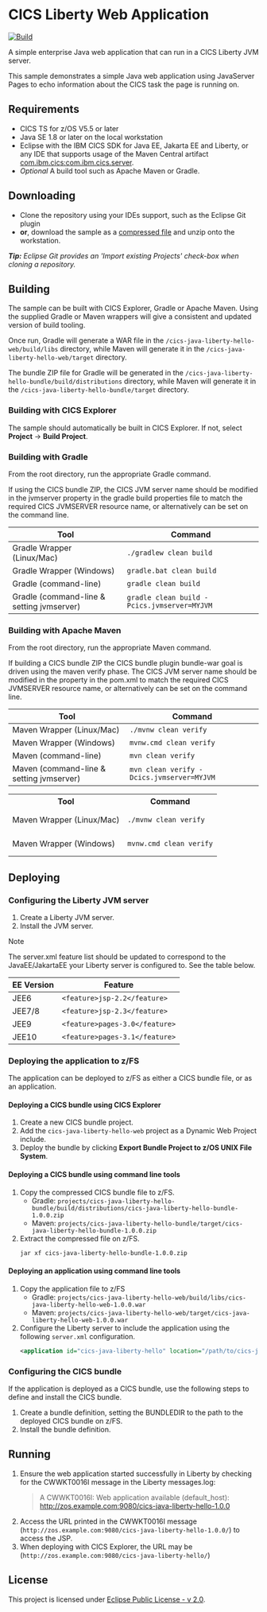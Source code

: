 # CICS Liberty Web Application
[![Build](https://github.com/cicsdev/cics-java-liberty-hello/actions/workflows/java.yaml/badge.svg?branch=cicsts%2Fv5.5)](https://github.com/cicsdev/cics-java-liberty-hello/actions/workflows/java.yaml)

A simple enterprise Java web application that can run in a CICS Liberty JVM server.

This sample demonstrates a simple Java web application using JavaServer Pages to echo information about the CICS task the page is running on.

## Requirements
* CICS TS for z/OS V5.5 or later
* Java SE 1.8 or later on the local workstation
* Eclipse with the IBM CICS SDK for Java EE, Jakarta EE and Liberty, or any IDE
  that supports usage of the Maven Central artifact
  [com.ibm.cics:com.ibm.cics.server](https://search.maven.org/artifact/com.ibm.cics/com.ibm.cics.server).
* _Optional_ A build tool such as Apache Maven or Gradle.

## Downloading
- Clone the repository using your IDEs support, such as the Eclipse Git plugin
- **or**, download the sample as a [compressed file](https://github.com/cicsdev/cics-java-template/archive/main.zip) and unzip onto the workstation.

_**Tip:** Eclipse Git provides an 'Import existing Projects' check-box when cloning a repository._

## Building
The sample can be built with CICS Explorer, Gradle or Apache Maven. Using the supplied Gradle or Maven wrappers will give a consistent and updated version of build tooling.

Once run, Gradle will generate a WAR file in the `/cics-java-liberty-hello-web/build/libs` directory, while Maven will generate it in the `/cics-java-liberty-hello-web/target` directory.

The bundle ZIP file for Gradle will be generated in the `/cics-java-liberty-hello-bundle/build/distributions` directory, while Maven will generate it in the `/cics-java-liberty-hello-bundle/target` directory.

### Building with CICS Explorer
The sample should automatically be built in CICS Explorer. If not, select **Project** &rarr; **Build Project**.

### Building with Gradle
From the root directory, run the appropriate Gradle command.

If using the CICS bundle ZIP, the CICS JVM server name should be modified in the jvmserver property in the gradle build properties file to match the required CICS JVMSERVER resource name, or alternatively can be set on the command line.


| Tool | Command |
| ----------- | ----------- |
| Gradle Wrapper (Linux/Mac) | ```./gradlew clean build``` |
| Gradle Wrapper (Windows) | ```gradle.bat clean build``` |
| Gradle (command-line) | ```gradle clean build``` |
| Gradle (command-line & setting jvmserver) | ```gradle clean build -Pcics.jvmserver=MYJVM``` |

### Building with Apache Maven
From the root directory, run the appropriate Maven command.

If building a CICS bundle ZIP the CICS bundle plugin bundle-war goal is driven using the maven verify phase. The CICS JVM server name should be modified in the property in the pom.xml to match the required CICS JVMSERVER resource name, or alternatively can be set on the command line.

| Tool | Command |
| ----------- | ----------- |
| Maven Wrapper (Linux/Mac) | ```./mvnw clean verify``` |
| Maven Wrapper (Windows) | ```mvnw.cmd clean verify``` |
| Maven (command-line) | ```mvn clean verify``` |
| Maven (command-line & setting jvmserver) | ```mvn clean verify -Dcics.jvmserver=MYJVM``` |


<table>
  <tr>
    <th>Tool</th>
    <th>Command</th>
  </tr>
  <tr>
    <td>Maven Wrapper (Linux/Mac)</td>
    <td>
      <pre><code>./mvnw clean verify</code></pre>
    </td>
  </tr>
  <tr>
    <td>Maven Wrapper (Windows)</td>
    <td>
      <pre><code>mvnw.cmd clean verify</code></pre>
    </td>
  </tr>
</table>


## Deploying

### Configuring the Liberty JVM server
1. Create a Liberty JVM server.
2. Install the JVM server.

> [!NOTE]
> The server.xml feature list should be updated to correspond to the JavaEE/JakartaEE your Liberty server is configured to. See the table below.

| EE Version | Feature |
| ----------- | ----------- |
| JEE6 | ```<feature>jsp-2.2</feature>``` |
| JEE7/8 | ```<feature>jsp-2.3</feature>``` |
| JEE9 | ```<feature>pages-3.0</feature>``` |
| JEE10 | ```<feature>pages-3.1</feature>``` |

### Deploying the application to z/FS
The application can be deployed to z/FS as either a CICS bundle file, or as an application.

#### Deploying a CICS bundle using CICS Explorer
1. Create a new CICS bundle project.
2. Add the `cics-java-liberty-hello-web` project as a Dynamic Web Project include.
3. Deploy the bundle by clicking **Export Bundle Project to z/OS UNIX File System**.

#### Deploying a CICS bundle using command line tools
1. Copy the compressed CICS bundle file to z/FS.
   * Gradle: `projects/cics-java-liberty-hello-bundle/build/distributions/cics-java-liberty-hello-bundle-1.0.0.zip`
   * Maven: `projects/cics-java-liberty-hello-bundle/target/cics-java-liberty-hello-bundle-1.0.0.zip` 
2. Extract the compressed file on z/FS.
   ```sh
   jar xf cics-java-liberty-hello-bundle-1.0.0.zip
   ```

#### Deploying an application using command line tools
1. Copy the application file to z/FS
   * Gradle: `projects/cics-java-liberty-hello-web/build/libs/cics-java-liberty-hello-web-1.0.0.war`
   * Maven: `projects/cics-java-liberty-hello-web/target/cics-java-liberty-hello-web-1.0.0.war`
3. Configure the Liberty server to include the application using the following `server.xml` configuration.
   ```xml
   <application id="cics-java-liberty-hello" location="/path/to/cics-java-liberty-hello-web-1.0.0.war" />
   ```

### Configuring the CICS bundle
If the application is deployed as a CICS bundle, use the following steps to define and install the CICS bundle.

1. Create a bundle definition, setting the BUNDLEDIR to the path to the deployed CICS bundle on z/FS.
2. Install the bundle definition.

## Running
1. Ensure the web application started successfully in Liberty by checking for the CWWKT0016I message in the Liberty messages.log:
   > A CWWKT0016I: Web application available (default_host): http://zos.example.com:9080/cics-java-liberty-hello-1.0.0
2. Access the URL printed in the CWWKT0016I message (`http://zos.example.com:9080/cics-java-liberty-hello-1.0.0/`) to access the JSP.
3. When deploying with CICS Explorer, the URL may be (`http://zos.example.com:9080/cics-java-liberty-hello/`) 

## License
This project is licensed under [Eclipse Public License - v 2.0](LICENSE).


